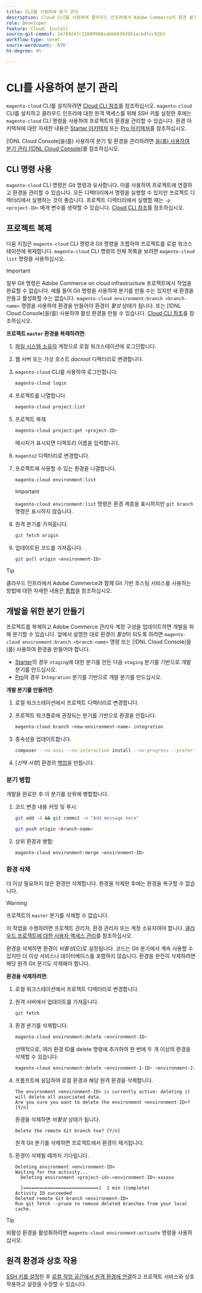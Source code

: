 ```yaml
---
title: CLI를 사용하여 분기 관리
description: Cloud CLI를 사용하여 클라우드 인프라에서 Adobe Commerce의 환경 분기를 관리하는 방법을 알아봅니다.
role: Developer
feature: Cloud, Install
source-git-commit: 1e789247c12009908eabb6039d951acbdfcc9263
workflow-type: tm+mt
source-wordcount: '676'
ht-degree: 0%

---
```


# CLI를 사용하여 분기 관리

`magento-cloud` CLI를 설치하려면 [Cloud CLI 참조](../dev-tools/cloud-cli-overview.md)를 참조하십시오. `magento-cloud` CLI를 설치하고 클라우드 인프라에 대한 원격 액세스를 위해 SSH 키를 설정한 후에는 `magento-cloud` CLI 명령을 사용하여 프로젝트의 환경을 관리할 수 있습니다. 환경 아키텍처에 대한 자세한 내용은 [Starter 아키텍처](../architecture/starter-architecture.md) 또는 [Pro 아키텍처](../architecture/pro-architecture.md)를 참조하십시오.

[!DNL Cloud Console]을(를) 사용하여 분기 및 환경을 관리하려면 [을(를) 사용하여 분기 관리 [!DNL Cloud Console]](../project/console-branches.md)를 참조하십시오.

## CLI 명령 사용

`magento-cloud` CLI 명령은 Git 명령과 유사합니다. 이를 사용하여 프로젝트에 연결하고 환경을 관리할 수 있습니다. 모든 디렉터리에서 명령을 실행할 수 있지만 프로젝트 디렉터리에서 실행하는 것이 좋습니다. 프로젝트 디렉터리에서 실행할 때는 `-p <project-ID>` 매개 변수를 생략할 수 있습니다. [Cloud CLI 참조](../dev-tools/cloud-cli-overview.md)를 참조하십시오.

## 프로젝트 복제

다음 지침은 `magento-cloud` CLI 명령과 Git 명령을 조합하여 프로젝트를 로컬 워크스테이션에 복제합니다. `magento-cloud` CLI 명령의 전체 목록을 보려면 `magento-cloud list` 명령을 사용하십시오.

>[!IMPORTANT]
>
>일부 Git 명령은 Adobe Commerce on cloud infrastructure 프로젝트에서 작업을 완료할 수 없습니다. 예를 들어 Git 명령을 사용하여 분기를 만들 수는 있지만 새 환경을 만들고 활성화할 수는 없습니다. `magento-cloud environment:branch <branch-name>` 명령을 사용하여 환경을 만들어야 환경이 _활성_ 상태가 됩니다. 또는 [!DNL Cloud Console]을(를) 사용하여 활성 환경을 만들 수 있습니다. [Cloud CLI 참조](../dev-tools/cloud-cli-overview.md#git-commands)를 참조하십시오.

**프로젝트 `master` 환경을 복제하려면**:

1. [파일 시스템 소유자](https://experienceleague.adobe.com/docs/commerce-operations/installation-guide/prerequisites/file-system/configure-permissions.html) 계정으로 로컬 워크스테이션에 로그인합니다.

1. 웹 서버 또는 가상 호스트 _docroot_ 디렉터리로 변경합니다.

1. `magento-cloud` CLI를 사용하여 로그인합니다.

   ```bash
   magento-cloud login
   ```

1. 프로젝트를 나열합니다.

   ```bash
   magento-cloud project:list
   ```

1. 프로젝트 복제

   ```bash
   magento-cloud project:get <project-ID>
   ```

   메시지가 표시되면 디렉토리 이름을 입력합니다.

1. `magento2` 디렉터리로 변경합니다.

1. 프로젝트에 사용할 수 있는 환경을 나열합니다.

   ```bash
   magento-cloud environment:list
   ```

   >[!IMPORTANT]
   >
   >`magento-cloud environment:list` 명령은 환경 계층을 표시하지만 `git branch` 명령은 표시하지 않습니다.

1. 원격 분기를 가져옵니다.

   ```bash
   git fetch origin
   ```

1. 업데이트된 코드를 가져옵니다.

   ```bash
   git pull origin <environment-ID>
   ```

>[!TIP]
>
>클라우드 인프라에서 Adobe Commerce과 함께 Git 기반 호스팅 서비스를 사용하는 방법에 대한 자세한 내용은 [통합](../integrations/overview.md)을 참조하십시오.

## 개발을 위한 분기 만들기

프로젝트를 복제하고 Adobe Commerce 관리자 계정 구성을 업데이트하면 개발을 위해 분기할 수 있습니다. 앞에서 설명한 대로 환경이 _활성_&#x200B;이 되도록 하려면 `magento-cloud environment:branch <branch-name>` 명령 또는 [!DNL Cloud Console]을(를) 사용하여 환경을 만들어야 합니다.

- [Starter](../architecture/starter-develop-deploy-workflow.md#clone-and-branch)의 경우 `staging`에 대한 분기를 만든 다음 `staging` 분기를 기반으로 개발 분기를 만드십시오.
- [Pro](../architecture/pro-develop-deploy-workflow.md#development-workflow)의 경우 `Integration` 분기를 기반으로 개발 분기를 만드십시오.

**개발 분기를 만들려면**:

1. 로컬 워크스테이션에서 프로젝트 디렉터리로 변경합니다.

1. 프로젝트 워크플로에 권장되는 분기를 기반으로 환경을 만듭니다.

   ```bash
   magento-cloud branch <new-environment-name> integration
   ```

1. 종속성을 업데이트합니다.

   ```bash
   composer --no-ansi --no-interaction install --no-progress --prefer-dist --optimize-autoloader
   ```

1. [_선택 사항_] 환경의 [백업](../storage/snapshots.md)을 만듭니다.

### 분기 병합

개발을 완료한 후 이 분기를 상위에 병합합니다.

1. 코드 변경 내용 커밋 및 푸시:

   ```bash
   git add -A && git commit -m "Add message here"
   ```

   ```bash
   git push origin <branch-name>
   ```

1. 상위 환경과 병합:

   ```bash
   magento-cloud environment:merge <environment-ID>
   ```

### 환경 삭제

더 이상 필요하지 않은 환경만 삭제합니다. 환경을 삭제한 후에는 환경을 복구할 수 없습니다.

>[!WARNING]
>
>프로젝트의 `master` 분기를 삭제할 수 없습니다.

이 작업을 수행하려면 프로젝트 관리자, 환경 관리자 또는 계정 소유자여야 합니다. [클라우드 프로젝트에 대한 사용자 액세스 관리](../project/user-access.md)를 참조하십시오.

환경을 삭제하면 환경이 _비활성_(으)로 설정됩니다. 코드는 Git 분기에서 계속 사용할 수 있지만 더 이상 서비스나 데이터베이스를 포함하지 않습니다. 환경을 완전히 삭제하려면 해당 원격 Git 분기도 삭제해야 합니다.

**환경을 삭제하려면**:

1. 로컬 워크스테이션에서 프로젝트 디렉터리로 변경합니다.

1. 원격 서버에서 업데이트를 가져옵니다.

   ```bash
   git fetch
   ```

1. 환경 분기를 삭제합니다.

   ```bash
   magento-cloud environment:delete <environment-ID>
   ```

   선택적으로, 여러 환경 ID를 delete 명령에 추가하여 한 번에 두 개 이상의 환경을 삭제할 수 있습니다.

   ```bash
   magento-cloud environment:delete <environment-1-ID> <environment-2-ID>
   ```

1. 프롬프트에 응답하여 로컬 환경과 해당 원격 환경을 삭제합니다.

   ```
   The environment <environment-ID> is currently active: deleting it will delete all associated data.
   Are you sure you want to delete the environment <environment-ID>? [Y/n]
   ```

   환경을 삭제하면 _비활성_ 상태가 됩니다.

   ```
   Delete the remote Git branch too? [Y/n]
   ```

   원격 Git 분기를 삭제하면 프로젝트에서 환경이 제거됩니다.

1. 환경이 삭제될 때까지 기다립니다.

   ```
   Deleting environment <environment-ID>
   Waiting for the activity...
     Deleting environment <project-id>-<environment-ID>-xxxxxx
   
     [============================]  1 min (complete)
   Activity ID succeeded
   Deleted remote Git branch <environment-ID>
   Run git fetch --prune to remove deleted branches from your local cache.
   ```

>[!TIP]
>
>비활성 환경을 활성화하려면 `magento-cloud environment:activate` 명령을 사용하십시오.

## 원격 환경과 상호 작용

[SSH 키를 설정](../development/secure-connections.md)한 후 [로컬 작업 공간에서 원격 환경에 연결](../development/secure-connections.md#connect-to-a-remote-environment)하고 프로젝트 서비스와 상호 작용하고 설정을 수정할 수 있습니다.
